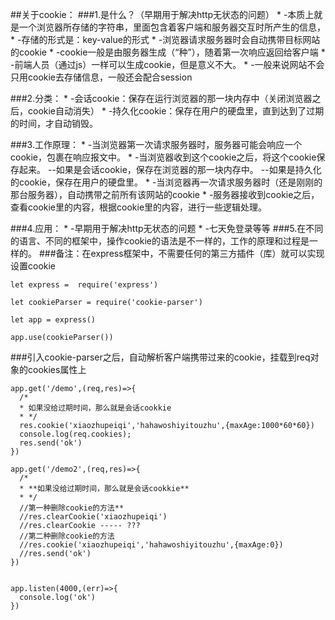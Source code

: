 
##关于cookie：
###1.是什么？（早期用于解决http无状态的问题）
	* -本质上就是一个浏览器所存储的字符串，里面包含着客户端和服务器交互时所产生的信息，
	* -存储的形式是：key-value的形式
	* -浏览器请求服务器时会自动携带目标网站的cookie
	* -cookie一般是由服务器生成（“种”），随着第一次响应返回给客户端
	* -前端人员（通过js）一样可以生成cookie，但是意义不大。
	* -一般来说网站不会只用cookie去存储信息，一般还会配合session

###2.分类：
	* -会话cookie：保存在运行浏览器的那一块内存中（关闭浏览器之后，cookie自动消失）
	* -持久化cookie：保存在用户的硬盘里，直到达到了过期的时间，才自动销毁。

###3.工作原理：
	* -当浏览器第一次请求服务器时，服务器可能会响应一个cookie，包裹在响应报文中。
	* -当浏览器收到这个cookie之后，将这个cookie保存起来。
	 	--如果是会话cookie，保存在浏览器的那一块内存中。
	 	--如果是持久化的cookie，保存在用户的硬盘里。
	* -当浏览器再一次请求服务器时（还是刚刚的那台服务器），自动携带之前所有该网站的cookie
	* -服务器接收到cookie之后，查看cookie里的内容，根据cookie里的内容，进行一些逻辑处理。

###4.应用：
	* -早期用于解决http无状态的问题
	* -七天免登录等等
###5.在不同的语言、不同的框架中，操作cookie的语法是不一样的，工作的原理和过程是一样的。
###备注：在express框架中，不需要任何的第三方插件（库）就可以实现设置cookie

	let express =  require('express')
	
	let cookieParser = require('cookie-parser')
	
	let app = express()
	
	app.use(cookieParser())
###引入cookie-parser之后，自动解析客户端携带过来的cookie，挂载到req对象的cookies属性上


	app.get('/demo',(req,res)=>{
	  /*
	  * 如果没给过期时间，那么就是会话cookkie
	  * */
	  res.cookie('xiaozhupeiqi','hahawoshiyitouzhu',{maxAge:1000*60*60})
	  console.log(req.cookies);
	  res.send('ok')
	})

	app.get('/demo2',(req,res)=>{
	  /*
	  * **如果没给过期时间，那么就是会话cookkie**
	  * */
	  //第一种删除cookie的方法**
	  //res.clearCookie('xiaozhupeiqi')
	  //res.clearCookie ----- ???
	  //第二种删除cookie的方法
	  //res.cookie('xiaozhupeiqi','hahawoshiyitouzhu',{maxAge:0})
	  //res.send('ok')
	})


	app.listen(4000,(err)=>{
	  console.log('ok')
	})